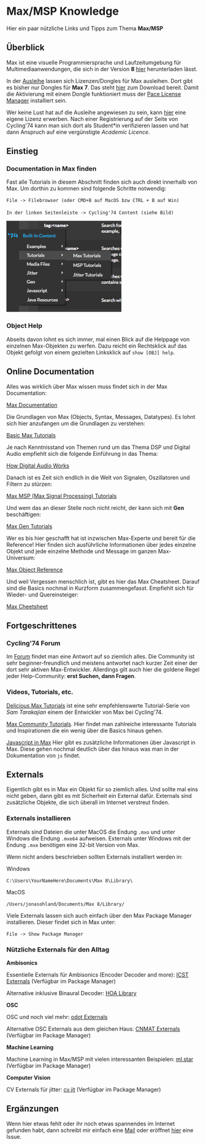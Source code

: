 # Max/MSP Knowledge

Hier ein paar nützliche Links und Tipps zum Thema **Max/MSP**

## Überblick

Max ist eine visuelle Programmiersprache und Laufzeitumgebung für Multimediaanwendungen, die sich in der Version **8**
[hier](https://cycling74.com/downloads)
herunterladen lässt.

In der [Ausleihe](https://shoptechnikfbmd.iqrent.de/search/?keyword=MAX7) lassen sich Lizenzen/Dongles für Max ausleihen.
Dort gibt es bisher nur Dongles für **Max 7**. Das steht [hier](https://cycling74.com/downloads/older) zum Download bereit.
Damit die Aktivierung mit einem Dongle funktioniert muss der [Pace License Manager](https://www.paceap.com/pace-management.html) installiert sein.

Wer keine Lust hat auf die Ausleihe angewiesen zu sein, kann [hier](https://cycling74.com/shop) eine eigene Lizenz erwerben. Nach einer Registrierung auf der Seite von Cycling'74 kann man sich dort als Student*in verifizieren lassen und hat dann Anspruch auf eine vergünstigte *Academic Licence*.

## Einstieg

### Documentation in Max finden

Fast alle Tutorials in diesem Abschnitt finden sich auch direkt innerhalb von Max.
Um dorthin zu kommen sind folgende Schritte notwendig:

```
File -> Filebrowser (oder CMD+B auf MacOS bzw CTRL + B auf Win)

In der linken Seitenleiste -> Cycling'74 Content (siehe Bild)

```

![](https://github.com/jonasohland/h_da-smp-max-knowledge/raw/master/find_tutorials_filebrowser.png) <!--- { width=250px } -->

### Object Help

Abseits davon lohnt es sich immer, mal einen Blick auf die Helppage von einzelnen Max-Objekten zu werfen. Dazu reicht ein Rechtsklick auf das Objekt gefolgt von einem gezielten Linksklick auf `show [OBJ] help`.

## Online Documentation

Alles was wirklich über Max wissen muss findet sich in der Max Documentation:

[Max Documentation](https://docs.cycling74.com/max7/)

Die Grundlagen von Max (Objects, Syntax, Messages, Datatypes). Es lohnt sich hier anzufangen um die Grundlagen zu verstehen:

[Basic Max Tutorials](https://docs.cycling74.com/max7/tutorials/00_maxindex)

Je nach Kenntnisstand von Themen rund um das Thema DSP und Digital Audio empfiehlt sich die folgende Einführung in das Thema:

[How Digital Audio Works](https://docs.cycling74.com/max7/tutorials/02_mspdigitalaudio)

Danach ist es Zeit sich endlich in die Welt von Signalen, Oszillatoren und Filtern zu stürzen:

[Max MSP (Max Signal Processing) Tutorials](https://docs.cycling74.com/max7/tutorials/00_mspindex)

Und wem das an dieser Stelle noch nicht reicht, der kann sich mit **Gen** beschäftigen:

[Max Gen Tutorials](https://docs.cycling74.com/max7/vignettes/gen_topic)

Wer es bis hier geschafft hat ist inzwischen Max-Experte und bereit für die Reference! Hier finden sich ausführliche Informationen über jedes einzelne Objekt und jede einzelne Methode und Message im ganzen Max-Universum:

[Max Object Reference](https://docs.cycling74.com/max7/vignettes/docrefpages)

Und weil Vergessen menschlich ist, gibt es hier das Max Cheatsheet. Darauf sind die Basics nochmal in Kurzform zusammengefasst. Empfiehlt sich für Wieder- und Quereinsteiger:

[Max Cheetsheet](https://cycling74-web-uploads.s3.amazonaws.com/5462c2a9bdbb99652da7a00a/2017-05-11T08:53:04Z/cheatsheet.pdf)

## Fortgeschrittenes

### Cycling'74 Forum

Im [Forum](https://cycling74.com/forums/page/1) findet man eine Antwort auf so ziemlich alles. Die Community ist sehr beginner-freundlich und meistens antwortet nach kurzer Zeit einer der dort sehr aktiven Max-Entwickler. Allerdings gilt auch hier die goldene Regel jeder Help-Community: **erst Suchen, dann Fragen**.

### Videos, Tutorials, etc.
[Delicious Max Tutorials](https://www.youtube.com/playlist?list=PLD45EDA6F67827497) ist eine sehr empfehlenswerte Tutorial-Serie von *Sam Tarakajian* einem der Entwickler von Max bei Cycling'74.

[Max Community Tutorials](https://cycling74.com/tutorials/page/1). Hier findet man zahlreiche interessante Tutorials und Inspirationen die ein wenig über die Basics hinaus gehen.

[Javascript in Max](https://docs.cycling74.com/max7/vignettes/javascriptinmax) Hier gibt es zusätzliche Informationen über Javascript in Max. Diese gehen nochmal deutlich über das hinaus was man in der Dokumentation von `js` findet.


## Externals

Eigentlich gibt es in Max ein Objekt für so ziemlich alles. Und sollte mal eins nicht geben, dann gibt es mit Sicherheit ein External dafür.
Externals sind zusätzliche Objekte, die sich überall im Internet verstreut finden.

### Externals installieren

Externals sind Dateien die unter MacOS die Endung `.mxo` und unter Windows die Endung `.mxe64` aufweisen.
Externals unter Windows mit der Endung `.mxe` benötigen eine 32-bit Version von Max.

Wenn nicht anders beschrieben sollten Externals installiert werden in:

Windows
```
C:\Users\YourNameHere\Documents\Max 8\Library\
```

MacOS
```
/Users/jonasohland/Documents/Max 8/Library/
```

Viele Externals lassen sich auch einfach über den Max Package Manager installieren. Dieser findet sich in Max unter:
```
File -> Show Package Manager
```

### Nützliche Externals für den Alltag

**Ambisonics**

Essentielle Externals für Ambisonics (Encoder Decoder and more):
[ICST Externals](https://www.zhdk.ch/forschung/icst/software-downloads-5379/downloads-ambisonics-externals-for-maxmsp-5381) (Verfügbar im Package Manager)

Alternative inklusive Binaural Decoder:
[HOA Library](https://github.com/CICM/HoaLibrary-Max/releases)

**OSC**

OSC und noch viel mehr:
[odot Externals](https://github.com/CNMAT/CNMAT-odot/releases)

Alternative OSC Externals aus dem gleichen Haus:
[CNMAT Externals](https://github.com/CNMAT/CNMAT-Externs/releases) (Verfügbar im Package Manager)

**Machine Learning**

Machine Learning in Max/MSP mit vielen interessanten Beispielen:
[ml.star](https://cycling74.com/articles/content-you-need-ml%C2%B7star) (Verfügbar im Package Manager)

**Computer Vision**

CV Externals für jitter:
[cv.jit](https://jmpelletier.com/cvjit/) (Verfügbar im Package Manager)



## Ergänzungen

Wenn hier etwas fehlt oder ihr noch etwas spannendes im Internet gefunden habt, dann schreibt mir einfach eine [Mail](mailto:jonas.ohland@stud.h-da.de) oder eröffnet [hier](https://github.com/jonasohland/h_da-smp-max-knowledge) eine Issue.
